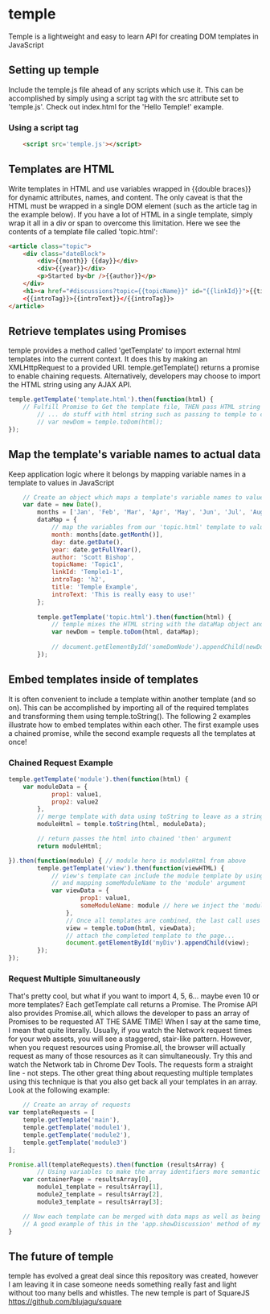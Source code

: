 # temple
Temple is a lightweight and easy to learn API for creating DOM templates in JavaScript

## Setting up temple
Include the temple.js file ahead of any scripts which use it. This can be accomplished by simply using a script tag with the src attribute set to 'temple.js'. Check out index.html for the 'Hello Temple!' example.

### Using a script tag
```HTML
    <script src='temple.js'></script>
```

## Templates are HTML
Write templates in HTML and use variables wrapped in {{double braces}} for dynamic attributes, names, and content.
The only caveat is that the HTML must be wrapped in a single DOM element (such as the article tag in the example below). If you have a lot of HTML in a single template, simply wrap it all in a div or span to overcome this limitation.
Here we see the contents of a template file called 'topic.html':
```HTML
<article class="topic">
    <div class="dateBlock">
        <div>{{month}} {{day}}</div>
        <div>{{year}}</div>
        <p>Started by<br />{{author}}</p>
    </div>
    <h1><a href="#discussions?topic={{topicName}}" id="{{linkId}}">{{title}}</a></h1>
    <{{introTag}}>{{introText}}</{{introTag}}>
</article>
```

## Retrieve templates using Promises
temple provides a method called 'getTemplate' to import external html templates into the current context. It does this by making an XMLHttpRequest to a provided URI. temple.getTemplate() returns a promise to enable chaining requests. Alternatively, developers may choose to import the HTML string using any AJAX API.
```JavaScript
temple.getTemplate('template.html').then(function(html) {
    // Fulfill Promise to Get the template file, THEN pass HTML string to the callback
        // ... do stuff with html string such as passing to temple to convert to DOM
        // var newDom = temple.toDom(html);
});
```

## Map the template's variable names to actual data
Keep application logic where it belongs by mapping variable names in a template to values in JavaScript
```JavaScript
    // Create an object which maps a template's variable names to values
    var date = new Date(),
        months = ['Jan', 'Feb', 'Mar', 'Apr', 'May', 'Jun', 'Jul', 'Aug', 'Sep', 'Oct', 'Nov', 'Dec'],
        dataMap = {
            // map the variables from our 'topic.html' template to values
            month: months[date.getMonth()],
            day: date.getDate(),
            year: date.getFullYear(),
            author: 'Scott Bishop',
            topicName: 'Topic1',
            linkId: 'Temple1-1',
            introTag: 'h2',
            title: 'Temple Example',
            introText: 'This is really easy to use!'
        };
        
        temple.getTemplate('topic.html').then(function(html) {
            // temple mixes the HTML string with the dataMap object and returns a DOM node/tree
            var newDom = temple.toDom(html, dataMap);
            
            // document.getElementById('someDomNode').appendChild(newDom);
        });
```

## Embed templates inside of templates
It is often convenient to include a template within another template (and so on). This can be accomplished by importing all of the required templates and transforming them using temple.toString(). The following 2 examples illustrate how to embed templates within each other. The first example uses a chained promise, while the second example requests all the templates at once!
### Chained Request Example
```JavaScript
temple.getTemplate('module').then(function(html) {
    var moduleData = {
            prop1: value1,
            prop2: value2
        },
        // merge template with data using toString to leave as a string for further construction...
        moduleHtml = temple.toString(html, moduleData);

        // return passes the html into chained 'then' argument
        return moduleHtml;

}).then(function(module) { // module here is moduleHtml from above
        temple.getTemplate('view').then(function(viewHTML) {
            // view's template can include the module template by using {{someModuleName}}
            // and mapping someModuleName to the 'module' argument
            var viewData = {
                    prop1: value1,
                    someModuleName: module // here we inject the 'module' template into the 'view' template
                },
                // Once all templates are combined, the last call uses toDom to return DOM rather than String
                view = temple.toDom(html, viewData);
                // attach the completed template to the page...
                document.getElementById('myDiv').appendChild(view);
        });
});
```
### Request Multiple Simultaneously
That's pretty cool, but what if you want to import 4, 5, 6... maybe even 10 or more templates? Each getTemplate call returns a Promise. The Promise API also provides Promise.all, which allows the developer to pass an array of Promises to be requested AT THE SAME TIME! When I say at the same time, I mean that quite literally. Usually, if you watch the Network request times for your web assets, you will see a staggered, stair-like pattern. However, when you request resources using Promise.all, the browser will actually request as many of those resources as it can simultaneously. Try this and watch the Network tab in Chrome Dev Tools. The requests form a straight line - not steps. The other great thing about requesting multiple templates using this technique is that you also get back all your templates in an array. Look at the following example:
```JavaScript
    // Create an array of requests
var templateRequests = [
    temple.getTemplate('main'),
    temple.getTemplate('module1'),
    temple.getTemplate('module2'),
    temple.getTemplate('module3')
];

Promise.all(templateRequests).then(function (resultsArray) {
        // Using variables to make the array identifiers more semantic
    var containerPage = resultsArray[0],
        module1_template = resultsArray[1],
        module2_template = resultsArray[2],
        module3_template = resultsArray[3];

    // Now each template can be merged with data maps as well as being inserted into each other
    // A good example of this in the 'app.showDiscussion' method of my forum example at line 99: https://github.com/blujagu/startupGrind/blob/master/js/app.js
}
```

## The future of temple
temple has evolved a great deal since this repository was created, however I am leaving it in case someone needs something really fast and light without too many bells and whistles. The new temple is part of SquareJS https://github.com/blujagu/square
